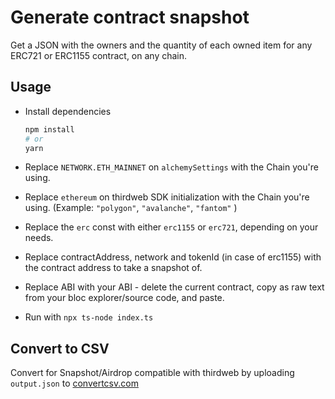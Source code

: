 # Generate contract snapshot

Get a JSON with the owners and the quantity of each owned item for any ERC721 or ERC1155 contract, on any chain.

## Usage

- Install dependencies
  
  ```bash
  npm install
  # or
  yarn
  ```

- Replace `NETWORK.ETH_MAINNET` on `alchemySettings` with the Chain you're using.
- Replace `ethereum` on thirdweb SDK initialization with the Chain you're using. (Example: `"polygon"`, `"avalanche"`, `"fantom"` )
- Replace the `erc` const with either `erc1155` or `erc721`, depending on your needs.
- Replace contractAddress, network and tokenId (in case of erc1155) with the contract address to take a snapshot of.
- Replace ABI with your ABI - delete the current contract, copy as raw text from your bloc explorer/source code, and paste.
- Run with `npx ts-node index.ts`


## Convert to CSV

Convert for Snapshot/Airdrop compatible with thirdweb by uploading `output.json` to [convertcsv.com](https://www.convertcsv.com/json-to-csv.htm)
